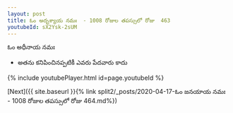 ```yaml
---
layout: post
title: ఓం అదృశ్యాయ నమః  - 1008 రోజుల తపస్సులో రోజు  463
youtubeId: sX2Ysk-2sUM
---
```

 
 
 ఓం అధీనాయ నమః  
 
 -  అతను కనిపించినప్పటికీ ఎవరు పేదవారు కాదు 
 
  
 
  
 
 
 
 
 
 


{% include youtubePlayer.html id=page.youtubeId %}
 
[Next]({{ site.baseurl }}{% link  split2/_posts/2020-04-17-ఓం జనయాయ నమః  - 1008 రోజుల తపస్సులో రోజు  464.md%})
 
